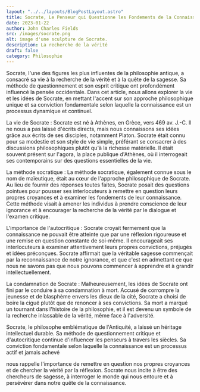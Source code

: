 ```yaml
---
layout: "../../layouts/BlogPostLayout.astro"
title: Socrate, Le Penseur qui Questionne les Fondements de la Connaissance
date: 2023-01-22
author: John Charles Fields
src: /images/socrate.png
alt: image d'une sculpture de Socrate.
description: La recherche de la vérité
draft: false
category: Philosophie
---
```


Socrate, l'une des figures les plus influentes de la philosophie antique, a consacré sa vie à la recherche de la vérité et à la quête de la sagesse. Sa méthode de questionnement et son esprit critique ont profondément influencé la pensée occidentale. Dans cet article, nous allons explorer la vie et les idées de Socrate, en mettant l'accent sur son approche philosophique unique et sa conviction fondamentale selon laquelle la connaissance est un processus dynamique et continuel.

La vie de Socrate :
Socrate est né à Athènes, en Grèce, vers 469 av. J.-C. Il ne nous a pas laissé d'écrits directs, mais nous connaissons ses idées grâce aux écrits de ses disciples, notamment Platon. Socrate était connu pour sa modestie et son style de vie simple, préférant se consacrer à des discussions philosophiques plutôt qu'à la richesse matérielle. Il était souvent présent sur l'agora, la place publique d'Athènes, où il interrogeait ses contemporains sur des questions essentielles de la vie.

La méthode socratique :
La méthode socratique, également connue sous le nom de maïeutique, était au cœur de l'approche philosophique de Socrate. Au lieu de fournir des réponses toutes faites, Socrate posait des questions pointues pour pousser ses interlocuteurs à remettre en question leurs propres croyances et à examiner les fondements de leur connaissance. Cette méthode visait à amener les individus à prendre conscience de leur ignorance et à encourager la recherche de la vérité par le dialogue et l'examen critique.

L'importance de l'autocritique :
Socrate croyait fermement que la connaissance ne pouvait être atteinte que par une réflexion rigoureuse et une remise en question constante de soi-même. Il encourageait ses interlocuteurs à examiner attentivement leurs propres convictions, préjugés et idées préconçues. Socrate affirmait que la véritable sagesse commençait par la reconnaissance de notre ignorance, et que c'est en admettant ce que nous ne savons pas que nous pouvons commencer à apprendre et à grandir intellectuellement.

La condamnation de Socrate :
Malheureusement, les idées de Socrate ont fini par le conduire à sa condamnation à mort. Accusé de corrompre la jeunesse et de blasphème envers les dieux de la cité, Socrate a choisi de boire la ciguë plutôt que de renoncer à ses convictions. Sa mort a marqué un tournant dans l'histoire de la philosophie, et il est devenu un symbole de la recherche inlassable de la vérité, même face à l'adversité.

Socrate, le philosophe emblématique de l'Antiquité, a laissé un héritage intellectuel durable. Sa méthode de questionnement critique et d'autocritique continue d'influencer les penseurs à travers les siècles. Sa conviction fondamentale selon laquelle la connaissance est un processus actif et jamais achevé

nous rappelle l'importance de remettre en question nos propres croyances et de chercher la vérité par la réflexion. Socrate nous incite à être des chercheurs de sagesse, à interroger le monde qui nous entoure et à persévérer dans notre quête de la connaissance.